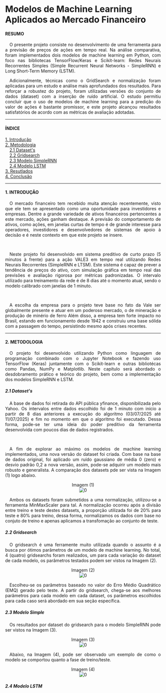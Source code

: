 <h1><strong>Modelos de Machine Learning Aplicados ao Mercado Financeiro</strong></h1>
<h4><strong>RESUMO</strong></h4>
<p align="justify">&emsp;O presente projeto consiste no desenvolvimento de uma ferramenta para a previsão de preços de ações em tempo real. Na análise comparativa, foram implementados dois modelos de machine learning em Python, com foco nas bibliotecas TensorFlow/Keras e Scikit-learn: Redes Neurais Recorrentes Simples (Simple Recurrent Neural Networks - SimpleRNN) e Long Short-Term Memory (LSTM).</p>
<p align="justify">&emsp;Adicionalmente, técnicas como o GridSearch e normalização foram aplicadas para um estudo e análise mais aprofundados dos resultados. Para reforçar a robustez do projeto, foram utilizadas versões do conjunto de dados (dataset) com a inserção de ruído artificial. O estudo permitiu concluir que o uso de modelos de machine learning para a predição do valor de ações é bastante promissor, e este projeto alcançou resultados satisfatórios de acordo com as métricas de avaliação adotadas.</p>
<hr>
<h4><strong>ÍNDICE</strong></h4>
<a href="#1_">1. Introdução</a>
<br>
<a href="#2_">2. Metodologia</a>
<br>
&emsp;<a href="#2.1_">2.1 Dataset's</a>
<br>
&emsp;<a href="#2.2_">2.2 Gridsearch</a>
<br>
&emsp;<a href="#2.3_">2.3 Modelo SimpleRNN</a>
<br>
&emsp;<a href="#2.4_">2.4 Modelo LSTM</a>
<br>
<a href="#3_">3. Resutlados</a>
<br>
<a href="#4_">4. Conclusão</a>
<br>
<hr>
<h4><strong>1. INTRODUÇÃO</strong></h4>
<a id="1_"></a>
<p align="justify">&emsp;O mercado financeiro tem recebido muita atenção recentemente, visto que ele tem se apresentado como uma oportunidade para investidores e empresas. Dentre a grande variedade de ativos financeiros pertencentes a este mercado, ações ganham destaque. A previsão do comportamento de ativos, como ações, em janelas curtas de tempo é de grande interesse para operadores, investidores e desenvolvedores de sistemas de apoio à decisão e é neste contexto em que este projeto se insere.</p>
<br>
<p align="justify">&emsp;Neste projeto foi desenvolvido em sistema preditivo de curto prazo (5 minutos à frente) para a ação VALE3 em tempo real utilizando Redes Neurais Recorrentes (SimpleRNN e LTSM). Este sistema é capaz de prever a tendência de preços do ativo, com simulação gráfica em tempo real das previsões e avaliação rigorosa por métricas padronizadas. O intervalo utilizado para treinamento da rede é de 8 dias até o momento atual, sendo o modelo calibrado com janelas de 1 minuto.</p>
<br>
<p align="justify">&emsp;A escolha da empresa para o projeto teve base no fato da Vale ser globalmente presente e atuar em um poderoso mercado, o de mineração e produção de minério de ferro Além disso, a empresa tem forte impacto no Brasil, estando em funcionamento desde 1942 e construiu uma base sólida com a passagem do tempo, persistindo mesmo após crises recentes.</p>
<hr>

<h4><strong>2. METODOLOGIA</strong></h4>
<a id="2_"></a>
<p align="justify">&emsp;O projeto foi desenvolvido utilizando Python como linguagem de programação combinado com o Jupyter Notebook e fazendo uso TensorFlow (Keras) juntamente com o Scikit-learn e outras bibliotécas como Pandas, NumPy e Matplotlib. Neste capítulo será abordado o desdobramento prático e teórico do projeto, bem como a implementação dos modelos SimpleRNN e LSTM.</p>

<h5><strong>2.1 Dataset's</strong></h5>
<a id="2.1_"></a>
<p align="justify">&emsp;A base de dados foi retirada do API pública yfinance, disponibilizada pelo Yahoo. Os intervalos entre dados escolhido foi de 1 minuto com início a partir de 8 dias anteriores a execução do algoritmo (03/07/2025 até 11/07/2025) e fim no momento em que o algoritmo foi executado. Dessa forma, pode-se ter uma ideia do poder preditivo da ferramenta desenvolvida com poucos dias de dados registrados.</p>
<br>
<p align="justify">&emsp;A fim de explorar ao máximo os modelos de machine learning implementados, uma nova versão do dataset foi criada. Com base na base de dados original, foi aplicado um ruído gaussiano de média 0 (zero) e desvio padrão 0,2 a nova versão, assim, pode-se adquirir um modelo mais robusto e generalista. A comparação dos datasets pde ser vista na Imagem (1) logo abaixo.</p>

<p align="center">Imagem (1)<br>
<img align="center" src="https://github.com/user-attachments/assets/2cb7a505-e147-4e24-8be7-0986d4cf5e5b" alt=0></p>

<p align="justify">&emsp;Ambos os datasets foram submetidos a uma normalização, utilizou-se a ferramenta MinMaxScaler para tal. A normalização ocorreu após a divisão entre treino e teste destes datasets, a proporção utilizada foi de 20% para teste e 80% para treino, dessa forma, normalizamos os dados com base no conjuto de treino e apenas aplicamos a transfomação ao conjunto de teste.</p>

<h5><strong>2.2 Gridsearch</strong></h5>
<a id="2.2_"></a>
<p align="justify">&emsp;O gridsearch é uma ferramente muito utilizada quando o assunto é a busca por ótimos parâmetros de um modelo de machine learning. No total, 4 (quatro) gridsearchs foram realizados, um para cada variação do dataset de cada modelo, os parâmetros testados podem ser vistos na Imagem (2).</p>

<p align="center">Imagem (2)<br>
<img src="https://github.com/user-attachments/assets/f61c6818-4827-40f5-960e-5fc5a9b88825" alt=0></p>

<p align="justify">&emsp;Escolheu-se os parâmetros baseado no valor do Erro Médio Quadrático (EMQ) gerado pelo teste. A partir do gridsearch, chega-se aos melhores parâmetros para cada modelo em cada dataset, os parâmetros escolhidos para cada caso será abordado em sua seção específica.</p>

<h5><strong>2.3 Modelo Simple</strong></h5>
<a id="2.3_"></a>
<p align="justify">&emsp;Os resultados por dataset do gridsearch para o modelo SimpleRNN pode ser vistos na Imagem (3).</p>

<p align="center">Imagem (3)<br>
<img src="https://github.com/user-attachments/assets/d7d778fc-691d-4119-9d15-7a46fd04b160" alt=0></p>

<p align="justify">&emsp;Abaixo, na Imagem (4), pode ser observado um exemplo de como o modelo se comportou quanto a fase de treino/teste.</p>

<p align="center">Imagem (4)<br>
<img src="" alt=0></p>

<h5><strong>2.4 Modelo LSTM</strong></h5>
<a id="2.4_"></a>
